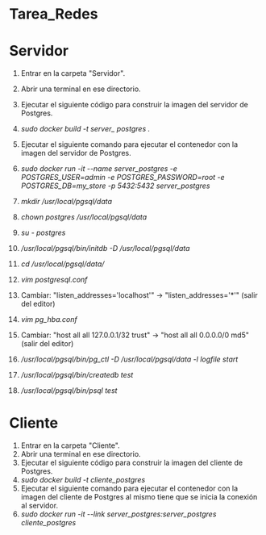 # Tarea_Redes



# Servidor
1. Entrar en la carpeta "Servidor".
2. Abrir una terminal en ese directorio.
3. Ejecutar el siguiente código para construir la imagen del servidor de Postgres.  
4. *sudo docker build -t server_ postgres .*
5. Ejecutar el siguiente comando para ejecutar el contenedor con la imagen del servidor de Postgres.
6. *sudo docker run -it --name server_postgres -e POSTGRES_USER=admin -e POSTGRES_PASSWORD=root -e POSTGRES_DB=my_store -p 5432:5432 server_postgres*    

7. *mkdir /usr/local/pgsql/data*
8. *chown postgres /usr/local/pgsql/data*
9. *su - postgres*
10. */usr/local/pgsql/bin/initdb -D /usr/local/pgsql/data*
11. *cd /usr/local/pgsql/data/*
12. *vim postgresql.conf*
13. Cambiar: "listen_addresses='localhost'" -> "listen_addresses='*'" (salir del editor)
14. *vim pg_hba.conf*
15. Cambiar: "host all  all    127.0.0.1/32  trust" -> "host all  all    0.0.0.0/0  md5" (salir del editor)
16. */usr/local/pgsql/bin/pg_ctl -D /usr/local/pgsql/data -l logfile start*
17. */usr/local/pgsql/bin/createdb test*
18. */usr/local/pgsql/bin/psql test*




# Cliente
1. Entrar en la carpeta "Cliente".
2. Abrir una terminal en ese directorio.
3. Ejecutar el siguiente código para construir la imagen del cliente de Postgres.
4. *sudo docker build -t cliente_postgres*
5. Ejecutar el siguiente comando para ejecutar el contenedor con la imagen del cliente de Postgres al mismo tiene que se inicia la conexión al servidor.
6. *sudo docker run -it --link server_postgres:server_postgres cliente_postgres*





